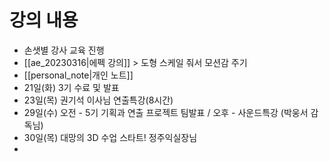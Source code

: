 # 강의 내용
- 손샛별 강사 교육 진행
- [[ae_20230316|에펙 강의]] > 도형 스케일 줘서 모션감 주기
- [[personal_note|개인 노트]]
- 21일(화) 3기 수료 및 발표
- 23일(목) 권기석 이사님 연출특강(8시간)
- 29일(수) 오전 - 5기 기획과 연출 프로젝트 팀발표 / 오후 - 사운드특강 (박웅서 감독님)
- 30일(목) 대망의 3D 수업 스타트! 정주익실장님
- 